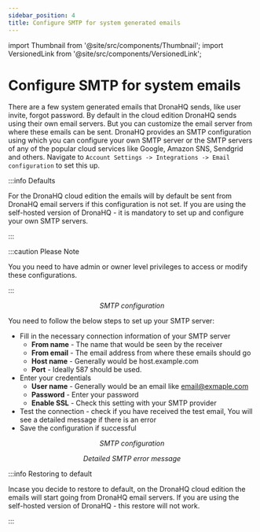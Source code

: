 ```yaml
---
sidebar_position: 4
title: Configure SMTP for system generated emails
---
```


import Thumbnail from '@site/src/components/Thumbnail';
import VersionedLink from '@site/src/components/VersionedLink';

# Configure SMTP for system emails

There are a few system generated emails that DronaHQ sends, like user invite, forgot password. By default in the cloud edition DronaHQ sends using their own email servers. But you can customize the email server from where these emails can be sent. DronaHQ provides an SMTP configuration using which you can configure your own SMTP server or the SMTP servers of any of the popular cloud services like Google, Amazon SNS, Sendgrid and others. Navigate to `Account Settings -> Integrations -> Email configuration` to set this up. 

:::info Defaults

For the DronaHQ cloud edition the emails will by default be sent from DronaHQ email servers if this configuration is not set. If you are using the self-hosted version of DronaHQ - it is mandatory to set up and configure your own SMTP servers.

:::

:::caution Please Note

You you need to have admin or owner level privileges to access or modify these configurations.

:::

<figure>
  <Thumbnail src="/img/org-management/email-config.png" alt="Email configuration" width='100%'/>
  <figcaption align = "center"><i>SMTP configuration</i></figcaption>
</figure>

You need to follow the below steps to set up your SMTP server:
- Fill in the necessary connection information of your SMTP server
    - **From name** - The name that would be seen by the receiver
    - **From email** - The email address from where these emails should go
    - **Host name** - Generally would be host.example.com 
    - **Port** - Ideally 587 should be used.
- Enter your credentials
    - **User name** - Generally would be an email like email@exmaple.com
    - **Password** - Enter your password
    - **Enable SSL** - Check this setting with your SMTP provider
- Test the connection - check if you have received the test email, You will see a detailed message if there is an error
- Save the configuration if successful

<figure>
  <Thumbnail src="/img/org-management/SMTP-config.png" alt="SMTP configuration" width='100%'/>
  <figcaption align = "center"><i>SMTP configuration</i></figcaption>
</figure>

<figure>
  <Thumbnail src="/img/org-management/SMTP-error.png" alt="SMTP error" width='100%'/>
  <figcaption align = "center"><i>Detailed SMTP error message</i></figcaption>
</figure>

:::info Restoring to default

Incase you decide to restore to default, on the DronaHQ cloud edition the emails will start going from DronaHQ email servers. If you are using the self-hosted version of DronaHQ - this restore will not work.

:::